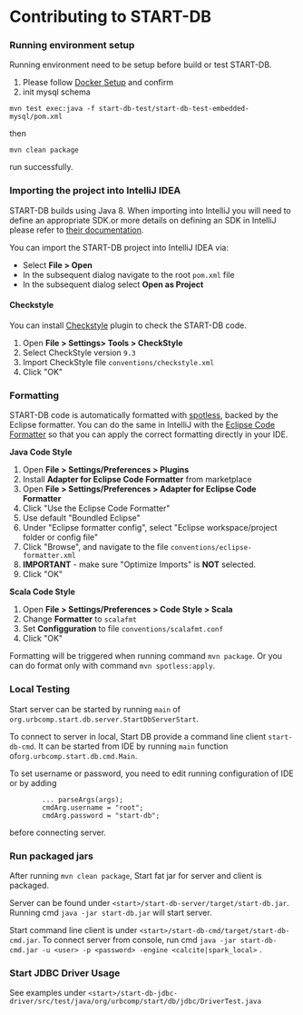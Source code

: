# Contributing to START-DB

### Running environment setup

Running environment need to be setup before build or test START-DB.

1. Please follow [Docker Setup](docker/local/README.md) and confirm
2. init mysql schema

```shell
mvn test exec:java -f start-db-test/start-db-test-embedded-mysql/pom.xml
```

then

```
mvn clean package
```

run successfully.

### Importing the project into IntelliJ IDEA

START-DB builds using Java 8. When importing into IntelliJ you will need to define an appropriate SDK.or more details on
defining an SDK in IntelliJ please refer
to [their documentation](https://www.jetbrains.com/help/idea/sdk.html#define-sdk).

You can import the START-DB project into IntelliJ IDEA via:

- Select **File > Open**
- In the subsequent dialog navigate to the root `pom.xml` file
- In the subsequent dialog select **Open as Project**

#### Checkstyle

You can install [Checkstyle] plugin to check the START-DB code.

1. Open **File > Settings> Tools > CheckStyle**
2. Select CheckStyle version `9.3`
3. Import CheckStyle file `conventions/checkstyle.xml`
4. Click "OK"

### Formatting

START-DB code is automatically formatted with [spotless], backed by the Eclipse formatter. You can do the same in
IntelliJ with the [Eclipse Code Formatter] so that you can apply the correct formatting directly in your IDE.

**Java Code Style**

1. Open **File > Settings/Preferences > Plugins**
2. Install **Adapter for Eclipse Code Formatter** from marketplace
3. Open **File > Settings/Preferences > Adapter for Eclipse Code Formatter**
4. Click "Use the Eclipse Code Formatter"
5. Use default "Boundled Eclipse"
6. Under "Eclipse formatter config", select "Eclipse workspace/project folder or config file"
7. Click "Browse", and navigate to the file `conventions/eclipse-formatter.xml`
8. **IMPORTANT** - make sure "Optimize Imports" is **NOT** selected.
9. Click "OK"

**Scala Code Style**

1. Open **File > Settings/Preferences > Code Style > Scala**
2. Change **Formatter** to `scalafmt`
3. Set **Configguration** to file `conventions/scalafmt.conf`
4. Click "OK"

Formatting will be triggered when running command `mvn package`. Or you can do format only with
command `mvn spotless:apply`.

### Local Testing

Start server can be started by running `main` of `org.urbcomp.start.db.server.StartDbServerStart`.

To connect to server in local, Start DB provide a command line client `start-db-cmd`. 
It can be started from IDE by running `main` function of`org.urbcomp.start.db.cmd.Main`. 

To set username or password, you need to edit running configuration of IDE or by adding
```
        ... parseArgs(args);
        cmdArg.username = "root";
        cmdArg.password = "start-db";
```
before connecting server.

### Run packaged jars

After running `mvn clean package`, Start fat jar for server and client is packaged.

Server can be found under `<start>/start-db-server/target/start-db.jar`. 
Running cmd `java -jar start-db.jar` will start server.

Start command line client is under `<start>/start-db-cmd/target/start-db-cmd.jar`. 
To connect server from console, run cmd `java -jar start-db-cmd.jar -u <user> -p <password> -engine <calcite|spark_local>`
.

### Start JDBC Driver Usage

See examples under `<start>/start-db-jdbc-driver/src/test/java/org/urbcomp/start/db/jdbc/DriverTest.java`

[checkstyle]: https://plugins.jetbrains.com/plugin/1065-checkstyle-idea

[spotless]: https://github.com/diffplug/spotless

[eclipse code formatter]: https://plugins.jetbrains.com/plugin/6546-eclipse-code-formatter
